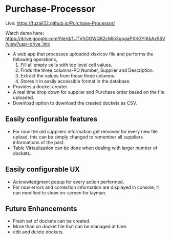 # Purchase-Processor
Live: https://fuzail22.github.io/Purchase-Processor/

Watch demo here: https://drive.google.com/file/d/1UTVhOGWQ82cMIp3gogaPXKGYlAbAx56V/view?usp=drive_link

- A web app that processes uploaded xlsx/csv file and performs the following operations,
  1. Fill all empty cells with top level cell values.
  2. Finds the three columns-PO Number, Supplier and Description.
  3. Extract the values from those three columns.
  4. Stores it in easily accessible format in the database.
- Provides a docket creater.
- A real time drop down for supplier and Purchase order based on the file uploaded.
- Download option to download the created dockets as CSV.

## Easily configurable features
- For now the old suppliers information get removed for every new file upload, this can be simply changed to remember all suppliers informations of the past.
- Table Virtaulization can be done when dealing with larger number of dockets.

## Easily configurable UX
- Acknowledgment popup for every action performed.
- For now errors and correction information are displayed in console, it can modified to show on-screen for layman.

## Future Enhancements
- Fresh set of dockets can be created. 
- More than on docket file that can be managed at time.
- edit and delete dockets.
